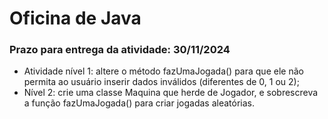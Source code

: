 # Oficina de Java

### Prazo para entrega da atividade: 30/11/2024

- Atividade nível 1: altere o método fazUmaJogada() para que ele não permita ao usuário inserir dados inválidos (diferentes de 0, 1 ou 2);
- Nível 2: crie uma classe Maquina que herde de Jogador, e sobrescreva a função fazUmaJogada() para criar jogadas aleatórias.